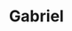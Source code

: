 --- 
title: "Gabriel"
description:
price: "SOLD"
category: 
images: 
    - /assets/img/available/gabrielpriest.png
order: 590
---
